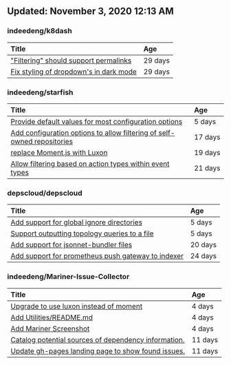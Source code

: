## Updated: November 3, 2020 12:13 AM


### indeedeng/k8dash
|**Title**|**Age**|
|:----|:----|
|["Filtering" should support permalinks](https://github.com/indeedeng/k8dash/issues/153)|29&nbsp;days|
|[Fix styling of dropdown's in dark mode](https://github.com/indeedeng/k8dash/issues/152)|29&nbsp;days|


### indeedeng/starfish
|**Title**|**Age**|
|:----|:----|
|[Provide default values for most configuration options](https://github.com/indeedeng/starfish/issues/78)|5&nbsp;days|
|[Add configuration options to allow filtering of self-owned repositories](https://github.com/indeedeng/starfish/issues/65)|17&nbsp;days|
|[replace Moment.js with Luxon](https://github.com/indeedeng/starfish/issues/60)|19&nbsp;days|
|[Allow filtering based on action types within event types](https://github.com/indeedeng/starfish/issues/58)|21&nbsp;days|


### depscloud/depscloud
|**Title**|**Age**|
|:----|:----|
|[Add support for global ignore directories](https://github.com/depscloud/depscloud/issues/137)|5&nbsp;days|
|[Support outputting topology queries to a file](https://github.com/depscloud/depscloud/issues/135)|5&nbsp;days|
|[Add support for jsonnet-bundler files](https://github.com/depscloud/depscloud/issues/115)|20&nbsp;days|
|[Add support for prometheus push gateway to indexer](https://github.com/depscloud/depscloud/issues/108)|24&nbsp;days|


### indeedeng/Mariner-Issue-Collector
|**Title**|**Age**|
|:----|:----|
|[Upgrade to use luxon instead of moment](https://github.com/indeedeng/Mariner-Issue-Collector/issues/31)|4&nbsp;days|
|[Add Utilities/README.md](https://github.com/indeedeng/Mariner-Issue-Collector/issues/30)|4&nbsp;days|
|[Add Mariner Screenshot](https://github.com/indeedeng/Mariner-Issue-Collector/issues/29)|4&nbsp;days|
|[Catalog potential sources of dependency information.](https://github.com/indeedeng/Mariner-Issue-Collector/issues/19)|11&nbsp;days|
|[Update gh-pages landing page to show found issues.](https://github.com/indeedeng/Mariner-Issue-Collector/issues/15)|11&nbsp;days|